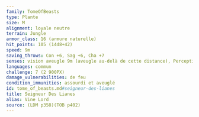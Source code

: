 ```yaml
---
family: TomeOfBeasts
type: Plante
size: M
alignment: loyale neutre
terrain: Jungle
armor_class: 16 (armure naturelle)
hit_points: 105 (14d8+42)
speed: 9m
saving_throws: Con +6, Sag +6, Cha +7
senses: vision aveugle 9m (aveugle au-delà de cette distance), Perception passive 13
languages: commun
challenge: 7 (2 900PX)
damage_vulnerabilities: de feu
condition_immunities: assourdi et aveuglé
id: tome_of_beasts.md#seigneur-des-lianes
title: Seigneur Des Lianes
alias: Vine Lord
source: (LDM p358)(TOB p402)
---
```


